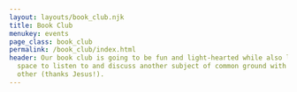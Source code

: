 ```yaml
---
layout: layouts/book_club.njk
title: Book Club
menukey: events
page_class: book_club
permalink: /book_club/index.html
header: Our book club is going to be fun and light-hearted while also leaving
  space to listen to and discuss another subject of common ground with each
  other (thanks Jesus!).
---
```

